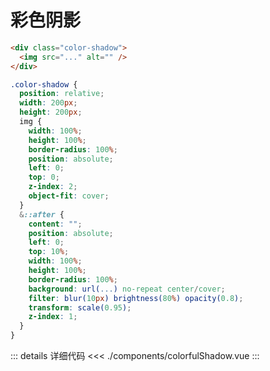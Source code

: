 # 彩色阴影

<script setup>
import ColorfulShadow from './components/colorfulShadow.vue'
</script>

<ColorfulShadow />

```html
<div class="color-shadow">
  <img src="..." alt="" />
</div>
```

```scss
.color-shadow {
  position: relative;
  width: 200px;
  height: 200px;
  img {
    width: 100%;
    height: 100%;
    border-radius: 100%;
    position: absolute;
    left: 0;
    top: 0;
    z-index: 2;
    object-fit: cover;
  }
  &::after {
    content: "";
    position: absolute;
    left: 0;
    top: 10%;
    width: 100%;
    height: 100%;
    border-radius: 100%;
    background: url(...) no-repeat center/cover;
    filter: blur(10px) brightness(80%) opacity(0.8);
    transform: scale(0.95);
    z-index: 1;
  }
}
```

::: details 详细代码
<<< ./components/colorfulShadow.vue
:::